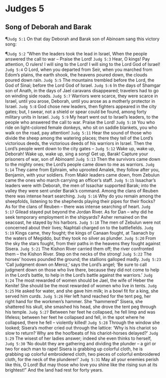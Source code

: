 # Judges 5

## Song of Deborah and Barak
¶`Judg 5:1` On that day Deborah and Barak son of Abinoam sang this victory song:

¶`Judg 5:2` “When the leaders took the lead in Israel, When the people answered the call to war – Praise the Lord!
`Judg 5:3` Hear, O kings! Pay attention, O rulers! I will sing to the Lord! I will sing to the Lord God of Israel!
`Judg 5:4` O Lord, when you departed from Seir, when you marched from Edom’s plains, the earth shook, the heavens poured down, the clouds poured down rain.
`Judg 5:5` The mountains trembled before the Lord, the God of Sinai; before the Lord God of Israel.
`Judg 5:6` In the days of Shamgar son of Anath, in the days of Jael caravans disappeared; travelers had to go on winding side roads.
`Judg 5:7` Warriors were scarce, they were scarce in Israel, until you arose, Deborah, until you arose as a motherly protector in Israel.
`Judg 5:8` God chose new leaders, then fighters appeared in the city gates; but, I swear, not a shield or spear could be found, among forty military units in Israel.
`Judg 5:9` My heart went out to Israel’s leaders, to the people who answered the call to war. Praise the Lord!
`Judg 5:10` You who ride on light-colored female donkeys, who sit on saddle blankets, you who walk on the road, pay attention!
`Judg 5:11` Hear the sound of those who divide the sheep among the watering places; there they tell of the Lord’s victorious deeds, the victorious deeds of his warriors in Israel. Then the Lord’s people went down to the city gates –
`Judg 5:12` Wake up, wake up, Deborah! Wake up, wake up, sing a song! Get up, Barak! Capture your prisoners of war, son of Abinoam!
`Judg 5:13` Then the survivors came down to the mighty ones; the Lord’s people came down to me as warriors.
`Judg 5:14` They came from Ephraim, who uprooted Amalek, they follow after you, Benjamin, with your soldiers. From Makir leaders came down, from Zebulun came the ones who march carrying an officer’s staff.
`Judg 5:15` Issachar’s leaders were with Deborah, the men of Issachar supported Barak; into the valley they were sent under Barak’s command. Among the clans of Reuben there was intense heart searching.
`Judg 5:16` Why do you remain among the sheepfolds, listening to the shepherds playing their pipes for their flocks? As for the clans of Reuben – there was intense searching of heart.
`Judg 5:17` Gilead stayed put beyond the Jordan River. As for Dan – why did he seek temporary employment in the shipyards? Asher remained on the seacoast, he stayed by his harbors.
`Judg 5:18` The men of Zebulun were not concerned about their lives; Naphtali charged on to the battlefields.
`Judg 5:19` Kings came, they fought; the kings of Canaan fought, at Taanach by the waters of Megiddo, but they took no silver as plunder.
`Judg 5:20` From the sky the stars fought, from their paths in the heavens they fought against Sisera.
`Judg 5:21` The Kishon River carried them off; the river confronted them – the Kishon River. Step on the necks of the strong!
`Judg 5:22` The horses’ hooves pounded the ground; the stallions galloped madly.
`Judg 5:23` ‘Call judgment down on Meroz,’ says the Lord’s angel; ‘Be sure to call judgment down on those who live there, because they did not come to help in the Lord’s battle, to help in the Lord’s battle against the warriors.’
`Judg 5:24` The most rewarded of women should be Jael, the wife of Heber the Kenite! She should be the most rewarded of women who live in tents.
`Judg 5:25` He asked for water, and she gave him milk; in a bowl fit for a king, she served him curds.
`Judg 5:26` Her left hand reached for the tent peg, her right hand for the workmen’s hammer. She “hammered” Sisera, she shattered his skull, she smashed his head, she drove the tent peg through his temple.
`Judg 5:27` Between her feet he collapsed, he fell limp and was lifeless; between her feet he collapsed and fell, in the spot where he collapsed, there he fell – violently killed!
`Judg 5:28` Through the window she looked; Sisera’s mother cried out through the lattice: ‘Why is his chariot so slow to return? Why are the hoofbeats of his chariot-horses delayed?’
`Judg 5:29` The wisest of her ladies answer; indeed she even thinks to herself,
`Judg 5:30` ‘No doubt they are gathering and dividing the plunder – a girl or two for each man to rape! Sisera is grabbing up colorful cloth, he is grabbing up colorful embroidered cloth, two pieces of colorful embroidered cloth, for the neck of the plunderer!’
`Judg 5:31` May all your enemies perish like this, O Lord! But may those who love you shine like the rising sun at its brightest!” And the land had rest for forty years.
